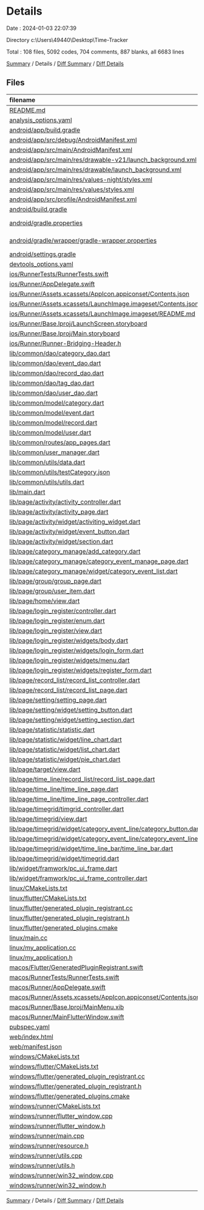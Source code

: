 # Details

Date : 2024-01-03 22:07:39

Directory c:\\Users\\49440\\Desktop\\Time-Tracker

Total : 108 files,  5092 codes, 704 comments, 887 blanks, all 6683 lines

[Summary](results.md) / Details / [Diff Summary](diff.md) / [Diff Details](diff-details.md)

## Files
| filename | language | code | comment | blank | total |
| :--- | :--- | ---: | ---: | ---: | ---: |
| [README.md](/README.md) | Markdown | 10 | 0 | 7 | 17 |
| [analysis_options.yaml](/analysis_options.yaml) | YAML | 3 | 22 | 4 | 29 |
| [android/app/build.gradle](/android/app/build.gradle) | Groovy | 51 | 5 | 12 | 68 |
| [android/app/src/debug/AndroidManifest.xml](/android/app/src/debug/AndroidManifest.xml) | XML | 3 | 4 | 1 | 8 |
| [android/app/src/main/AndroidManifest.xml](/android/app/src/main/AndroidManifest.xml) | XML | 27 | 6 | 1 | 34 |
| [android/app/src/main/res/drawable-v21/launch_background.xml](/android/app/src/main/res/drawable-v21/launch_background.xml) | XML | 4 | 7 | 2 | 13 |
| [android/app/src/main/res/drawable/launch_background.xml](/android/app/src/main/res/drawable/launch_background.xml) | XML | 4 | 7 | 2 | 13 |
| [android/app/src/main/res/values-night/styles.xml](/android/app/src/main/res/values-night/styles.xml) | XML | 9 | 9 | 1 | 19 |
| [android/app/src/main/res/values/styles.xml](/android/app/src/main/res/values/styles.xml) | XML | 9 | 9 | 1 | 19 |
| [android/app/src/profile/AndroidManifest.xml](/android/app/src/profile/AndroidManifest.xml) | XML | 3 | 4 | 1 | 8 |
| [android/build.gradle](/android/build.gradle) | Groovy | 27 | 0 | 5 | 32 |
| [android/gradle.properties](/android/gradle.properties) | Java Properties | 3 | 0 | 1 | 4 |
| [android/gradle/wrapper/gradle-wrapper.properties](/android/gradle/wrapper/gradle-wrapper.properties) | Java Properties | 5 | 0 | 1 | 6 |
| [android/settings.gradle](/android/settings.gradle) | Groovy | 16 | 0 | 5 | 21 |
| [devtools_options.yaml](/devtools_options.yaml) | YAML | 1 | 0 | 1 | 2 |
| [ios/RunnerTests/RunnerTests.swift](/ios/RunnerTests/RunnerTests.swift) | Swift | 7 | 2 | 4 | 13 |
| [ios/Runner/AppDelegate.swift](/ios/Runner/AppDelegate.swift) | Swift | 12 | 0 | 2 | 14 |
| [ios/Runner/Assets.xcassets/AppIcon.appiconset/Contents.json](/ios/Runner/Assets.xcassets/AppIcon.appiconset/Contents.json) | JSON | 122 | 0 | 1 | 123 |
| [ios/Runner/Assets.xcassets/LaunchImage.imageset/Contents.json](/ios/Runner/Assets.xcassets/LaunchImage.imageset/Contents.json) | JSON | 23 | 0 | 1 | 24 |
| [ios/Runner/Assets.xcassets/LaunchImage.imageset/README.md](/ios/Runner/Assets.xcassets/LaunchImage.imageset/README.md) | Markdown | 3 | 0 | 2 | 5 |
| [ios/Runner/Base.lproj/LaunchScreen.storyboard](/ios/Runner/Base.lproj/LaunchScreen.storyboard) | XML | 36 | 1 | 1 | 38 |
| [ios/Runner/Base.lproj/Main.storyboard](/ios/Runner/Base.lproj/Main.storyboard) | XML | 25 | 1 | 1 | 27 |
| [ios/Runner/Runner-Bridging-Header.h](/ios/Runner/Runner-Bridging-Header.h) | C++ | 1 | 0 | 1 | 2 |
| [lib/common/dao/category_dao.dart](/lib/common/dao/category_dao.dart) | Dart | 18 | 1 | 6 | 25 |
| [lib/common/dao/event_dao.dart](/lib/common/dao/event_dao.dart) | Dart | 6 | 0 | 7 | 13 |
| [lib/common/dao/record_dao.dart](/lib/common/dao/record_dao.dart) | Dart | 39 | 3 | 12 | 54 |
| [lib/common/dao/tag_dao.dart](/lib/common/dao/tag_dao.dart) | Dart | 0 | 0 | 1 | 1 |
| [lib/common/dao/user_dao.dart](/lib/common/dao/user_dao.dart) | Dart | 69 | 7 | 16 | 92 |
| [lib/common/model/category.dart](/lib/common/model/category.dart) | Dart | 27 | 1 | 6 | 34 |
| [lib/common/model/event.dart](/lib/common/model/event.dart) | Dart | 28 | 0 | 5 | 33 |
| [lib/common/model/record.dart](/lib/common/model/record.dart) | Dart | 30 | 2 | 6 | 38 |
| [lib/common/model/user.dart](/lib/common/model/user.dart) | Dart | 36 | 0 | 7 | 43 |
| [lib/common/routes/app_pages.dart](/lib/common/routes/app_pages.dart) | Dart | 20 | 0 | 3 | 23 |
| [lib/common/user_manager.dart](/lib/common/user_manager.dart) | Dart | 63 | 12 | 22 | 97 |
| [lib/common/utils/data.dart](/lib/common/utils/data.dart) | Dart | 142 | 12 | 7 | 161 |
| [lib/common/utils/testCategory.json](/lib/common/utils/testCategory.json) | JSON | 81 | 0 | 0 | 81 |
| [lib/common/utils/utils.dart](/lib/common/utils/utils.dart) | Dart | 40 | 1 | 5 | 46 |
| [lib/main.dart](/lib/main.dart) | Dart | 39 | 2 | 10 | 51 |
| [lib/page/activity/activity_controller.dart](/lib/page/activity/activity_controller.dart) | Dart | 37 | 13 | 15 | 65 |
| [lib/page/activity/activity_page.dart](/lib/page/activity/activity_page.dart) | Dart | 45 | 2 | 9 | 56 |
| [lib/page/activity/widget/activiting_widget.dart](/lib/page/activity/widget/activiting_widget.dart) | Dart | 98 | 5 | 10 | 113 |
| [lib/page/activity/widget/event_button.dart](/lib/page/activity/widget/event_button.dart) | Dart | 39 | 1 | 6 | 46 |
| [lib/page/activity/widget/section.dart](/lib/page/activity/widget/section.dart) | Dart | 22 | 1 | 4 | 27 |
| [lib/page/category_manage/add_category.dart](/lib/page/category_manage/add_category.dart) | Dart | 92 | 2 | 7 | 101 |
| [lib/page/category_manage/category_event_manage_page.dart](/lib/page/category_manage/category_event_manage_page.dart) | Dart | 24 | 2 | 4 | 30 |
| [lib/page/category_manage/widget/category_event_list.dart](/lib/page/category_manage/widget/category_event_list.dart) | Dart | 98 | 8 | 18 | 124 |
| [lib/page/group/group_page.dart](/lib/page/group/group_page.dart) | Dart | 53 | 4 | 3 | 60 |
| [lib/page/group/user_item.dart](/lib/page/group/user_item.dart) | Dart | 22 | 0 | 3 | 25 |
| [lib/page/home/view.dart](/lib/page/home/view.dart) | Dart | 12 | 2 | 5 | 19 |
| [lib/page/login_register/controller.dart](/lib/page/login_register/controller.dart) | Dart | 72 | 22 | 24 | 118 |
| [lib/page/login_register/enum.dart](/lib/page/login_register/enum.dart) | Dart | 1 | 0 | 1 | 2 |
| [lib/page/login_register/view.dart](/lib/page/login_register/view.dart) | Dart | 32 | 4 | 4 | 40 |
| [lib/page/login_register/widgets/body.dart](/lib/page/login_register/widgets/body.dart) | Dart | 87 | 7 | 7 | 101 |
| [lib/page/login_register/widgets/login_form.dart](/lib/page/login_register/widgets/login_form.dart) | Dart | 153 | 2 | 7 | 162 |
| [lib/page/login_register/widgets/menu.dart](/lib/page/login_register/widgets/menu.dart) | Dart | 56 | 0 | 4 | 60 |
| [lib/page/login_register/widgets/register_form.dart](/lib/page/login_register/widgets/register_form.dart) | Dart | 114 | 1 | 5 | 120 |
| [lib/page/record_list/record_list_controller.dart](/lib/page/record_list/record_list_controller.dart) | Dart | 0 | 0 | 1 | 1 |
| [lib/page/record_list/record_list_page.dart](/lib/page/record_list/record_list_page.dart) | Dart | 77 | 5 | 10 | 92 |
| [lib/page/setting/setting_page.dart](/lib/page/setting/setting_page.dart) | Dart | 118 | 54 | 18 | 190 |
| [lib/page/setting/widget/setting_button.dart](/lib/page/setting/widget/setting_button.dart) | Dart | 42 | 0 | 6 | 48 |
| [lib/page/setting/widget/setting_section.dart](/lib/page/setting/widget/setting_section.dart) | Dart | 29 | 2 | 7 | 38 |
| [lib/page/statistic/statistic.dart](/lib/page/statistic/statistic.dart) | Dart | 26 | 0 | 3 | 29 |
| [lib/page/statistic/widget/line_chart.dart](/lib/page/statistic/widget/line_chart.dart) | Dart | 56 | 6 | 7 | 69 |
| [lib/page/statistic/widget/list_chart.dart](/lib/page/statistic/widget/list_chart.dart) | Dart | 53 | 1 | 6 | 60 |
| [lib/page/statistic/widget/pie_chart.dart](/lib/page/statistic/widget/pie_chart.dart) | Dart | 61 | 1 | 5 | 67 |
| [lib/page/target/view.dart](/lib/page/target/view.dart) | Dart | 0 | 0 | 1 | 1 |
| [lib/page/time_line/record_list/record_list_page.dart](/lib/page/time_line/record_list/record_list_page.dart) | Dart | 77 | 5 | 10 | 92 |
| [lib/page/time_line/time_line_page.dart](/lib/page/time_line/time_line_page.dart) | Dart | 179 | 20 | 23 | 222 |
| [lib/page/time_line/time_line_page_controller.dart](/lib/page/time_line/time_line_page_controller.dart) | Dart | 11 | 0 | 3 | 14 |
| [lib/page/timegrid/timgrid_controller.dart](/lib/page/timegrid/timgrid_controller.dart) | Dart | 195 | 53 | 54 | 302 |
| [lib/page/timegrid/view.dart](/lib/page/timegrid/view.dart) | Dart | 26 | 1 | 5 | 32 |
| [lib/page/timegrid/widget/category_event_line/category_button.dart](/lib/page/timegrid/widget/category_event_line/category_button.dart) | Dart | 97 | 5 | 14 | 116 |
| [lib/page/timegrid/widget/category_event_line/category_event_line.dart](/lib/page/timegrid/widget/category_event_line/category_event_line.dart) | Dart | 40 | 4 | 10 | 54 |
| [lib/page/timegrid/widget/time_line_bar/time_line_bar.dart](/lib/page/timegrid/widget/time_line_bar/time_line_bar.dart) | Dart | 21 | 2 | 5 | 28 |
| [lib/page/timegrid/widget/timegrid.dart](/lib/page/timegrid/widget/timegrid.dart) | Dart | 243 | 21 | 49 | 313 |
| [lib/widget/framwork/pc_ui_frame.dart](/lib/widget/framwork/pc_ui_frame.dart) | Dart | 155 | 9 | 18 | 182 |
| [lib/widget/framwork/pc_ui_frame_controller.dart](/lib/widget/framwork/pc_ui_frame_controller.dart) | Dart | 46 | 11 | 13 | 70 |
| [linux/CMakeLists.txt](/linux/CMakeLists.txt) | CMake | 75 | 38 | 27 | 140 |
| [linux/flutter/CMakeLists.txt](/linux/flutter/CMakeLists.txt) | CMake | 66 | 13 | 10 | 89 |
| [linux/flutter/generated_plugin_registrant.cc](/linux/flutter/generated_plugin_registrant.cc) | C++ | 11 | 4 | 5 | 20 |
| [linux/flutter/generated_plugin_registrant.h](/linux/flutter/generated_plugin_registrant.h) | C++ | 5 | 5 | 6 | 16 |
| [linux/flutter/generated_plugins.cmake](/linux/flutter/generated_plugins.cmake) | CMake | 17 | 3 | 6 | 26 |
| [linux/main.cc](/linux/main.cc) | C++ | 5 | 0 | 2 | 7 |
| [linux/my_application.cc](/linux/my_application.cc) | C++ | 74 | 11 | 20 | 105 |
| [linux/my_application.h](/linux/my_application.h) | C++ | 7 | 7 | 5 | 19 |
| [macos/Flutter/GeneratedPluginRegistrant.swift](/macos/Flutter/GeneratedPluginRegistrant.swift) | Swift | 14 | 3 | 4 | 21 |
| [macos/RunnerTests/RunnerTests.swift](/macos/RunnerTests/RunnerTests.swift) | Swift | 7 | 2 | 4 | 13 |
| [macos/Runner/AppDelegate.swift](/macos/Runner/AppDelegate.swift) | Swift | 8 | 0 | 2 | 10 |
| [macos/Runner/Assets.xcassets/AppIcon.appiconset/Contents.json](/macos/Runner/Assets.xcassets/AppIcon.appiconset/Contents.json) | JSON | 68 | 0 | 1 | 69 |
| [macos/Runner/Base.lproj/MainMenu.xib](/macos/Runner/Base.lproj/MainMenu.xib) | XML | 343 | 0 | 1 | 344 |
| [macos/Runner/MainFlutterWindow.swift](/macos/Runner/MainFlutterWindow.swift) | Swift | 12 | 0 | 4 | 16 |
| [pubspec.yaml](/pubspec.yaml) | YAML | 32 | 60 | 21 | 113 |
| [web/index.html](/web/index.html) | HTML | 38 | 16 | 6 | 60 |
| [web/manifest.json](/web/manifest.json) | JSON | 35 | 0 | 1 | 36 |
| [windows/CMakeLists.txt](/windows/CMakeLists.txt) | CMake | 59 | 25 | 19 | 103 |
| [windows/flutter/CMakeLists.txt](/windows/flutter/CMakeLists.txt) | CMake | 84 | 14 | 12 | 110 |
| [windows/flutter/generated_plugin_registrant.cc](/windows/flutter/generated_plugin_registrant.cc) | C++ | 9 | 4 | 5 | 18 |
| [windows/flutter/generated_plugin_registrant.h](/windows/flutter/generated_plugin_registrant.h) | C++ | 5 | 5 | 6 | 16 |
| [windows/flutter/generated_plugins.cmake](/windows/flutter/generated_plugins.cmake) | CMake | 17 | 3 | 6 | 26 |
| [windows/runner/CMakeLists.txt](/windows/runner/CMakeLists.txt) | CMake | 22 | 12 | 7 | 41 |
| [windows/runner/flutter_window.cpp](/windows/runner/flutter_window.cpp) | C++ | 49 | 7 | 16 | 72 |
| [windows/runner/flutter_window.h](/windows/runner/flutter_window.h) | C++ | 20 | 5 | 9 | 34 |
| [windows/runner/main.cpp](/windows/runner/main.cpp) | C++ | 30 | 4 | 10 | 44 |
| [windows/runner/resource.h](/windows/runner/resource.h) | C++ | 9 | 6 | 2 | 17 |
| [windows/runner/utils.cpp](/windows/runner/utils.cpp) | C++ | 54 | 2 | 10 | 66 |
| [windows/runner/utils.h](/windows/runner/utils.h) | C++ | 8 | 6 | 6 | 20 |
| [windows/runner/win32_window.cpp](/windows/runner/win32_window.cpp) | C++ | 210 | 24 | 55 | 289 |
| [windows/runner/win32_window.h](/windows/runner/win32_window.h) | C++ | 48 | 31 | 24 | 103 |

[Summary](results.md) / Details / [Diff Summary](diff.md) / [Diff Details](diff-details.md)
